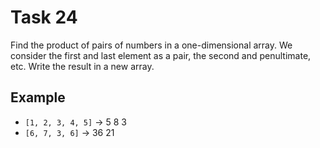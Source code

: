 # Task 24

Find the product of pairs of numbers in a one-dimensional array. We consider the
first and last element as a pair, the second and penultimate, etc. Write the
result in a new array.

## Example

- `[1, 2, 3, 4, 5]` -> 5 8 3
- `[6, 7, 3, 6]` -> 36 21

